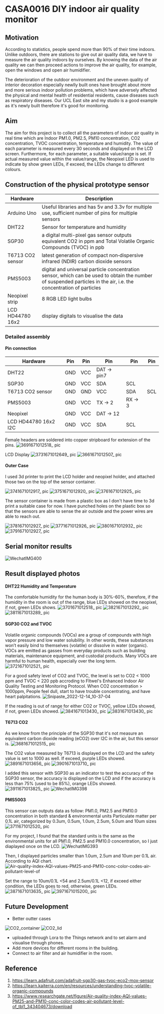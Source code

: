 # CASA0016 DIY indoor air quality monitor

## Motivation

According to statistics, people spend more than 90% of their time indoors. Unlike outdoors, there are stations to give out air quality data, we have to measure the air quality indoors by ourselves. By knowing the data of the air quality we can then proceed actions to improve the air quality, for example, open the windows and open air humidifier.

The deterioration of the outdoor environment and the uneven quality of interior decoration especially newlly built ones have brought about more and more serious indoor pollution problems, which have adversely affected the physical and mental health of residential residents, cause diseases such as respiratory diseases. Our UCL East site and my studio is a good example as it's newly built therefore it's good for monitoring.

## Aim

The aim for this project is to collect all the parameters of indoor air quality in real time which are Indoor PM1.0, PM2.5, PM10 concentration, CO2 concentration, TVOC concentration, temperature and humidity. The value of each parameter is measured every 30 seconds and displayed on the LCD screen. Furthermore, for each parameter, a suitable value/range is set. If actual measured value within the value/range, the Neopixel LED is used to indicate by show green LEDs, if exceed, the LEDs change to different colours.


## Construction of the physical prototype sensor

| Hardware | Description |
| --- | --- |
| Arduino Uno | Useful libraries and has 5v and 3.3v for multiple use, sufficient number of pins for multiple sensors |
| DHT22 | Sensor for temperature and humidity |
| SGP30 | a digital multi-pixel gas sensor outputs equivalent CO2 in ppm and Total Volatile Organic Compounds (TVOC) in ppb |
| T6713 CO2 sensor | latest generation of compact non‐dispersive infrared (NDIR) carbon dioxide sensors |
| PMS5003 | digital and universal particle concentration sensor, which can be used to obtain the number of suspended particles in the air, i.e. the concentration of particles |
| Neopixel strip | 8 RGB LED light bulbs |
| LCD HD44780 16x2 | display digitals to visualise the data |


### Detailed assembly

#### Pin connection

| Hardware | Pin | Pin | Pin | Pin | Pin|
| --- | --- | --- | --- | --- | --- |
| DHT22 | GND | VCC | DAT -> pin7|
| SGP30 | GND | VCC | SDA | SCL |
| T6713 CO2 sensor | GND | GND | VCC | SDA | SCL |
| PMS5003 | GND | VCC | TX -> 2 | RX -> 3 |
| Neopixel | GND | VCC | DAT -> 12 |
| LCD HD44780 16x2 I2C | GND | VCC | SDA | SCL |

Female headers are soldered into copper stripboard for extension of the pins.
![3691671012518_ pic](https://user-images.githubusercontent.com/78373920/207567884-369e55c7-f75c-40a2-a964-f65a3deef746.jpg)

LCD Display
![3731671012649_ pic](https://user-images.githubusercontent.com/78373920/207567647-e5d4b9df-1ba7-4569-95e0-0da03de65e97.jpg)
![3661671012507_ pic](https://user-images.githubusercontent.com/78373920/207567648-c38c4f09-3ce7-4c56-a9ad-704266f7ca8d.jpg)

#### Outer Case

I used 3d printer to print the LCD holder and neopixel holder, and attached those two on the top of the sensor container.

![3741671012917_ pic](https://user-images.githubusercontent.com/78373920/207569041-30fb70a3-1d86-478d-9976-8c422bff2627.jpg)
![3751671012920_ pic](https://user-images.githubusercontent.com/78373920/207569027-9b7e7efa-8f89-41f3-8f40-8874f2fefa50.jpg)
![3761671012925_ pic](https://user-images.githubusercontent.com/78373920/207569034-b468d7b7-8d02-4a4a-a2cb-448fd9df9167.jpg)




The sensor container is made from a plastic box as I don't have time to 3d print a suitable case for now. I have punched holes on the plastic box so that the sensors are able to sense the air outside and the power wires are able to reach out.

![3781671012927_ pic](https://user-images.githubusercontent.com/78373920/207569222-037d24d6-93ea-4e54-b247-4949a94fafe9.jpg)
![3771671012926_ pic](https://user-images.githubusercontent.com/78373920/207569220-b0b1ac05-96ec-4c46-8463-fe0ec9db42c2.jpg)
![3801671012932_ pic](https://user-images.githubusercontent.com/78373920/207569218-8dc71f05-45fd-41bf-8ac2-d300f17d6de8.jpg)
![3791671012927_ pic](https://user-images.githubusercontent.com/78373920/207569223-ce9cc614-4220-497f-91b4-2dc07f05f6cb.jpg)

## Serial monitor results

![WechatIMG400](https://user-images.githubusercontent.com/78373920/207594476-8a324d40-18ae-45fb-8868-39ddc6ed9f44.jpeg)



## Result displayed photos

#### DHT22 Humidity and Temperature
The comfortable humidity for the human body is 30%-60%, therefore, if the humidity in the room is out of the range, blue LEDs showed on the neopixel, if not, green LEDs shows.
![3701671012518_ pic](https://user-images.githubusercontent.com/78373920/207567974-dc191776-676c-4ba2-873a-3b206c4b270a.jpg)
![3821671013292_ pic](https://user-images.githubusercontent.com/78373920/207569767-418a8e94-cc8b-4fc7-b2b2-6e1846d2b43e.jpg)
![3811671013289_ pic](https://user-images.githubusercontent.com/78373920/207569772-ab3a28b1-1033-41e5-9282-fa471ea66248.jpg)


#### SGP30 CO2 and TVOC
Volatile organic compounds (VOCs) are a group of compounds with high vapor pressure and low water solubility. In other words, these substances won’t easily bind to themselves (volatile) or dissolve in water (organic). VOCs are emitted as gasses from everyday products such as building materials, maintenance equipment, and custodial products. Many VOCs are harmful to human health, especially over the long term. 
![3721671012521_ pic](https://user-images.githubusercontent.com/78373920/207568090-1ffab4bd-dd2a-4b22-bfb6-26e073099dbd.jpg)

For a good safety level of CO2 and TVOC, the level is set to CO2 < 1000 ppm and TVOC < 220 ppb accroding to FItwel's Enhanced Indoor Air Quality Testing and Monitoring Protocol. When CO2 concentration > 1000ppm, People feel dull, start to have trouble concentrating, and have heart palpitations.
![Snipaste_2022-12-14_10-37-04](https://user-images.githubusercontent.com/78373920/207573807-4012db90-8bde-4335-945a-07443353114b.jpg)

If the reading is out of range for either CO2 or TVOC, yellow LEDs showed, if not, green LEDs showed.
![3841671013430_ pic](https://user-images.githubusercontent.com/78373920/207570183-839f5eee-7268-413e-8324-eadc564f17ac.jpg)
![3831671013430_ pic](https://user-images.githubusercontent.com/78373920/207570189-11502054-69d3-4de6-9c00-bb5639c6caa1.jpg)


#### T6713 CO2
As we know from the principle of the SGP30 that it's not measure an equivalent carbon dioxide reading (eCO2) over I2C in the air, but this sensor is. 
![3681671012515_ pic](https://user-images.githubusercontent.com/78373920/207568132-05273a8e-4720-457f-97da-82591a028832.jpg)

The CO2 value measured by T6713 is displayed on the LCD and the safety value is set to 1000 as well. If exceed, purple LEDs showed. 
![3891671013656_ pic](https://user-images.githubusercontent.com/78373920/207571192-1146dbde-5437-42c5-9b2d-b4f100020226.jpg)
![3901671013710_ pic](https://user-images.githubusercontent.com/78373920/207571196-9462f85f-e545-4f92-ba0d-a23dca947ff8.jpg)

I added this sensor with SGP30 as an indicator to test the accuracy of the SGP30 sensor, the accuracy is displayed on the LCD and if the accuracy is less than 75% (used to be 85%), orange LEDs showed.
![3911671013825_ pic](https://user-images.githubusercontent.com/78373920/207571578-43d8d713-e30a-4e9b-b253-07648626ce91.jpg)
![WechatIMG398](https://user-images.githubusercontent.com/78373920/207592065-adc5abb0-19e4-40e3-8818-61d4a4b6d41c.jpeg)




#### PMS5003
This sensor can outputs data as follow:
PM1.0, PM2.5 and PM10.0 concentration in both standard & environmental units
Particulate matter per 0.1L air, categorized by 0.3um, 0.5um, 1.0um, 2.5um, 5.0um and 10um sizes
![3711671012520_ pic](https://user-images.githubusercontent.com/78373920/207568038-1b0165b0-04e3-436d-9613-86d164851b6f.jpg)

For my project, I found that the standard units is the same as the environmental units for all PM1.0, PM2.5 and PM10.0 concentration, so I just diaplayed once on the LCD.
![WechatIMG393](https://user-images.githubusercontent.com/78373920/207571968-fd40e2ef-8e15-47c1-bfe2-d27e66ad80dc.jpeg)


Then, I displayed particles smaller than 1.0um, 2.5um and 10um per 0.1L air. 
According to AQI chart.
![Air-quality-index-AQI-values-PM25-and-PM10-conc-color-codes-air-pollutant-level-of](https://user-images.githubusercontent.com/78373920/207573697-0f2c1c3c-b40a-46d8-bcb5-15528e0773e0.png)

Set the range to 10um/0.1L <54 and 2.5um/0.1L <12, if exceed either condition, the LEDs goes to red, otherwise, green LEDs.
![3871671013635_ pic](https://user-images.githubusercontent.com/78373920/207571744-b7c17e9b-c79d-4772-bbcb-d2c761923c6a.jpg)
![3971671015200_ pic](https://user-images.githubusercontent.com/78373920/207576643-fa5e2446-cbaf-46d7-a79e-e5c49aeb9c18.jpg)



## Future Development
* Better outter cases

![CO2_container](https://user-images.githubusercontent.com/78373920/207586235-b23f5736-1bca-40af-83d7-a8b28b299d34.png)
![CO2_lid](https://user-images.githubusercontent.com/78373920/207586242-b591a71f-a88c-44a5-aa14-255f8a872d41.png)

* uploaded through Lora to the Things network and to set alarm and visualise through phones.
* Add more devices for different rooms in the building.
* Connect to air filter and air humidifier in the room.

## Reference
1. https://learn.adafruit.com/adafruit-sgp30-gas-tvoc-eco2-mox-sensor
2. https://learn.kaiterra.com/en/resources/understanding-tvoc-volatile-organic-compounds
3. https://www.researchgate.net/figure/Air-quality-index-AQI-values-PM25-and-PM10-conc-color-codes-air-pollutant-level-of_tbl1_343404673/download
